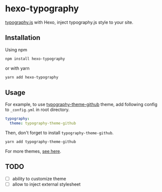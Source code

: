 # hexo-typography

[typography.js](https://github.com/KyleAMathews/typography.js) with Hexo, inject typography.js style to your site.

## Installation

Using npm

``` bash
npm install hexo-typography
```

or with yarn

``` bash
yarn add hexo-typography
```

## Usage

For example, to use [typography-theme-github](https://npm.im/typography-theme-github) theme, add following config to `_config.yml` in root directory.

``` yaml
typography:
  theme: typography-theme-github
```

Then, don't forget to install `typography-theme-github`.

``` bash
yarn add typography-theme-github
```

For more themes, [see here](https://github.com/KyleAMathews/typography.js#published-typographyjs-themes).

## TODO

- [ ] ability to customize theme
- [ ] allow to inject external stylesheet
